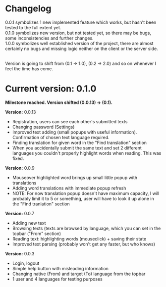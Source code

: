 <h1>Changelog</h1>
0.0.1 symbolizes 1 new implemented feature which works, but hasn't been tested to the full extent yet.<br>
0.1.0 symbolizes new version, but not tested yet, so there may be bugs, some inconsistencies and further changes.<br>
1.0.0 symbolizes well established version of the project, there are almost certainly no bugs and missing logic neither on the client or the server side.<br><br>

Version is going to shift from (0.1 -> 1.0), (0.2 -> 2.0) and so on whenever I feel the time has come.

<h1>Current version: 0.1.0<b></b></h1>

<b>Milestone reached. Version shifted (0.0.13) -> (0.1).</b>

<b>Version:</b> 0.0.13
<ul>
  <li>Registration, users can see each other's submitted texts</li>
  <li>Changing password (Settings)</li>
  <li>Improved text adding (small popups with useful information). Confirmation of chosen text language required.</li>
  <li>Finding translation for given word in the "Find translation" section</li>
  <li>When you accidentally submit the same text and set 2 different languages you couldn't properly highlight words when reading. This was fixed.</li>
</ul>

<b>Version:</b> 0.0.9
<ul>
  <li>Mouseover highlighted word brings up small little popup with translations</li>
  <li>Adding word translations with immediate popup refresh</li>
  <li>NOTE: For now translation popup doesn't have maximum capacity, I will probably limit it to 5 or something, user will have to look it up alone in the "Find tranlation" section</li>
</ul>

<b>Version:</b> 0.0.7
<ul>
  <li>Adding new text</li>
  <li>Browsing texts (texts are browsed by language, which you can set in the topbar ("From" section)</li>
  <li>Reading text: highlighting words (mouseclick) + saving their state</li>
  <li>Improved text parsing (probably won't get any faster, but who knows)</li>
</ul>

<b>Version:</b> 0.0.3
<ul>
  <li>Login, logout</li>
  <li>Simple help button with misleading information</li>
  <li>Changing native (From) and target (To) language from the topbar</li>
  <li>1 user and 4 languages for testing purposes</li>
</ul>